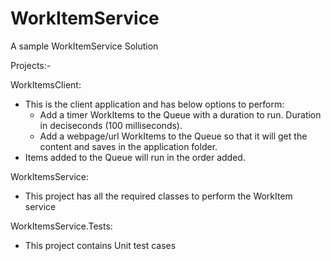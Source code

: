# WorkItemService
A  sample WorkItemService Solution

Projects:-

WorkItemsClient:
 - This is the client application and has below options to perform:
	- Add a timer WorkItems to the Queue with a duration to run. Duration in deciseconds (100 milliseconds).
	- Add a webpage/url WorkItems to the Queue so that it will get the content and saves in the application folder.
  - Items added to the Queue will run in the order added.
	
WorkItemsService:
 - This project has all the required classes to perform the WorkItem service
 
WorkItemsService.Tests:
 - This project contains Unit test cases

